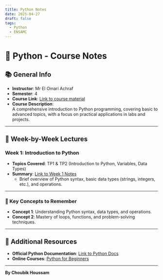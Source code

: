 ```yaml
---
title: Python Notes
date: 2025-04-27
draft: false
tags:
  - Python
  - ENSAMC
---
```



# 🐍 Python - Course Notes

## 📚 General Info
- **Instructor**: Mr El Omari Achraf 
- **Semester**: 4  
- **Course Link**: [Link to course material](https://app.ensamien.com/cours/programmation-python/docs/cSRzZceUG1DlqbZANMki)  
- **Course Description**:  
  A comprehensive introduction to Python programming, covering basic to advanced topics, with a focus on practical applications in labs and projects.

---

## 📅 Week-by-Week Lectures
### Week 1: Introduction to Python  
- **Topics Covered**: TP1 & TP2 (Introduction to Python, Variables, Data Types)
- **Summary**: [Link to Week 1 Notes](Python-week1.md)  
  - Brief overview of Python syntax, basic data types (strings, integers, etc.), and operations.

---

### 🧠 Key Concepts to Remember
- **Concept 1**: Understanding Python syntax, data types, and operations.
- **Concept 2**: Mastery of loops, functions, and problem-solving techniques.

---

## 🔗 Additional Resources
- **Official Python Documentation**: [Link to Python Docs](https://docs.python.org)
- **Online Courses**: [Python for Beginners](https://www.w3schools.com/python/)

---

**By Choubik Houssam**


